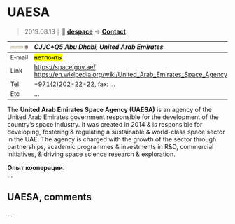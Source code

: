 # UAESA
> 2019.08.13 ┊ **🚀 [despace](index.md)** → **[Contact](contact.md)**

|[![](f/contact/u/uaesa_logo1_thumb.jpg)](f/contact/u/uaesa_logo1.png)|*CJJC+Q5 Abu Dhabi, United Arab Emirates*|
|:--|:--|
|E‑mail| <mark>нетпочты</mark> |
|Link| <https://space.gov.ae/><br> <https://en.wikipedia.org/wiki/United_Arab_Emirates_Space_Agency> |
|Tel| +971(2)202-22-22, fax: … |
|Etc| … |

The **United Arab Emirates Space Agency (UAESA)** is an agency of the United Arab Emirates government responsible for the development of the country’s space industry. It was created in 2014 & is responsible for developing, fostering & regulating a sustainable & world-class space sector in the UAE. The agency is charged with the growth of the sector through partnerships, academic programmes & investments in R&D, commercial initiatives, & driving space science research & exploration.

**Опыт кооперации.**  
…


<p style="page-break-after:always"> </p>

## UAESA, comments

…

